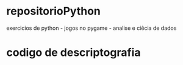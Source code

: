 # repositorioPython
 exercicios de python - jogos no pygame - analise e ciêcia de dados

<h1>codigo de descriptografia</h1>
